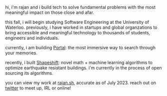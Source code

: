 hi, i'm rajan and i build tech to solve fundamental problems with the most meaningful impact on those close and afar. 

this fall, i will begin studying Software Engineering at the University of Waterloo. previously, i have worked in startups and global organzations to bring accessible and meaningful technology to thousands of students, engineers and individuals.

currently, i am building [Portal](https://wearportal.co): the most immersive way to search through your memories.

recently, i built [Shapeshift](https://shapeshift.space): novel math + machine learning algorithms to optimize earthquake resistant buildings. i'm currently in the process of open sourcing its algorithms.

you can view my work at [rajan.sh](https://rajan.sh), accurate as of July 2023. reach out on [twitter](https://twitter.com/_rajanagarwal) to meet up, IRL or online!
